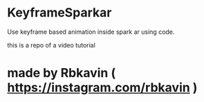 # KeyframeSparkar
Use keyframe based animation inside spark ar using code.

this is a repo of a video tutorial 


# made by Rbkavin ( https://instagram.com/rbkavin ) 

